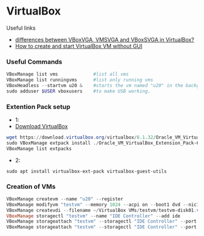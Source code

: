 # VirtualBox

Useful links
- [differences between VBoxVGA, VMSVGA and VBoxSVGA in VirtualBox?](https://superuser.com/questions/1403123/what-are-differences-between-vboxvga-vmsvga-and-vboxsvga-in-virtualbox)
- [How to create and start VirtualBox VM without GUI](https://www.xmodulo.com/how-to-create-and-start-virtualbox-vm-without-gui.html)

### Useful Commands
````powershell
VBoxManage list vms             #list all vms
VBoxManage list runningvms      #list only running vms
VBoxHeadless --startvm u20 &    #starts the vm named "u20" in the background, headless
sudo adduser $USER vboxusers    #to make USB working.
````


### Extention Pack setup
- 1:
- [Download VirtualBox](https://www.virtualbox.org/wiki/Downloads)
````powershell
wget https://download.virtualbox.org/virtualbox/6.1.32/Oracle_VM_VirtualBox_Extension_Pack-6.1.32.vbox-extpack
sudo VBoxManage extpack install ./Oracle_VM_VirtualBox_Extension_Pack-6.1.32.vbox-extpack
VBoxManage list extpacks
````
- 2:
````
sudo apt install virtualbox-ext-pack virtualbox-guest-utils
````

### Creation of VMs
````powershell
VBoxManage createvm --name "u20" --register
VBoxManage modifyvm "testvm" --memory 1024 --acpi on --boot1 dvd --nic1 bridged --bridgeadapter1 eth0 --ostype Ubuntu
VBoxManage createvdi --filename ~/VirtualBox VMs/testvm/testvm-disk01.vdi --size 10000
VBoxManage storagectl "testvm" --name "IDE Controller" --add ide
VBoxManage storageattach "testvm" --storagectl "IDE Controller" --port 0 --device 0 --type hdd --medium ~/VirtualBox VMs/testvm/testvm-disk01.vdi
VBoxManage storageattach "testvm" --storagectl "IDE Controller" --port 1 --device 0 --type dvddrive --medium /iso/ubuntu-12.04.1-server-i386.iso
````
